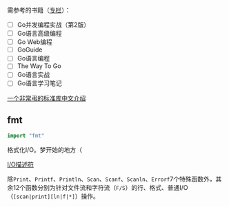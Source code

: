 
需参考的书籍（[专栏](https://zhuanlan.zhihu.com/p/613227155)）：
- [ ] Go并发编程实战（第2版）
- [ ] Go语言高级编程
- [ ] Go Web编程
- [ ] GoGuide
- [ ] Go语言编程
- [ ] The Way To Go
- [ ] Go语言实战
- [ ] Go语言学习笔记

[一个非常弔的标准库中文介绍](https://studygolang.com/pkgdoc)

## fmt

```go
import "fmt"
```

格式化I/O。梦开始的地方（

[I/O描述符](https://studygolang.com/static/pkgdoc/pkg/fmt.htm)

除`Print`、`Printf`、`Println`、`Scan`、`Scanf`、`Scanln`、`Errorf`7个特殊函数外，其余12个函数分别为针对文件流和字符流（`F/S`）的行、格式、普通I/O（`[scan|print][ln|f|*]`）操作。

